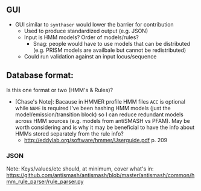 ## GUI

- GUI similar to `synthaser` would lower the barrier for contribution
  - Used to produce standardized output (e.g. JSON)
  - Input is HMM models? Order of models/rules?
    - Snag: people would have to use models that can be distributed (e.g. PRISM models are availbale but cannot be redistributed)
  - Could run validation against an input locus/sequence


## Database format:
 
Is this one format or two (HMM's & Rules)?

- [Chase's Note]: Bacause in HMMER profile HMM files `ACC` is optional while `NAME` is required I've been hashing HMM models (just the model/emission/transition block) so I can reduce redundant models across HMM sources (e.g. models from antiSMASH vs PFAM). May be worth considering and is why it may be beneficial to have the info about HMMs stored separately from the rule info?
  - http://eddylab.org/software/hmmer/Userguide.pdf  p. 209

### JSON

 Note: Keys/values/etc should, at minimum, cover what's in: https://github.com/antismash/antismash/blob/master/antismash/common/hmm_rule_parser/rule_parser.py






